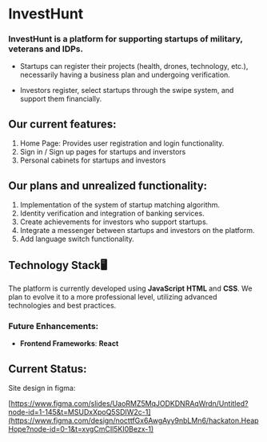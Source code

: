
# InvestHunt

<h3>InvestHunt is a platform for supporting startups of military, veterans and IDPs.</h3>


  - Startups can register their projects (health, drones, technology, etc.), necessarily having a business plan and undergoing verification.

  - Investors register, select startups through the swipe system, and support them financially.



## Our current features:

1. Home Page: Provides user registration and login functionality.
2. Sign in / Sign up pages for startups and inverstors
3. Personal cabinets for startups and investors

## Our plans and unrealized functionality:
1. Implementation of the system of startup matching algorithm.
2. Identity verification and integration of banking services.
3. Create achievements for investors who support startups.
4. Integrate a messenger between startups and investors on the platform.
5. Add language switch functionality.


## Technology Stack🖥️

The platform is currently developed using **JavaScript** **HTML** and **CSS**. We plan to evolve it to a more professional level, utilizing advanced technologies and best practices. 

### Future Enhancements:
- **Frontend Frameworks**:  **React** 



## Current Status:
  
Site design in figma:

  [https://www.figma.com/slides/UaoRMZ5MqJODKDNRAqWrdn/Untitled?node-id=1-145&t=MSUDxXpoQ5SDIW2c-1](https://www.figma.com/design/nocttfGx6AwgAyy9nbLMn6/hackaton.HeapHope?node-id=0-1&t=xvgCmCIl5KI0Bezx-1)
